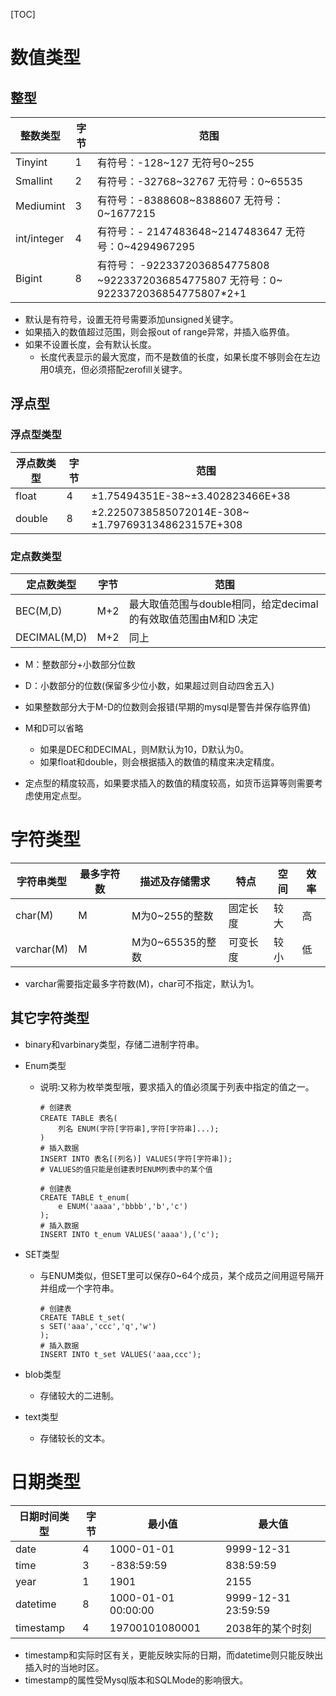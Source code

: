 [TOC]

# 数值类型

## 整型

| 整数类型    | 字节 | 范围                                                         |
| ----------- | ---- | ------------------------------------------------------------ |
| Tinyint     | 1    | 有符号：-128~127 无符号0~255                                 |
| Smallint    | 2    | 有符号：-32768~32767 无符号：0~65535                         |
| Mediumint   | 3    | 有符号：-8388608~8388607 无符号：0~1677215                   |
| int/integer | 4    | 有符号：- 2147483648~2147483647 无符号：0~4294967295         |
| Bigint      | 8    | 有符号： -9223372036854775808 ~9223372036854775807 无符号：0~ 9223372036854775807*2+1 |

* 默认是有符号，设置无符号需要添加unsigned关键字。
* 如果插入的数值超过范围，则会报out of range异常，并插入临界值。
* 如果不设置长度，会有默认长度。
  * 长度代表显示的最大宽度，而不是数值的长度，如果长度不够则会在左边用0填充，但必须搭配zerofill关键字。

## 浮点型

### 浮点型类型

| 浮点数类型 | 字节 | 范围                                               |
| ---------- | ---- | -------------------------------------------------- |
| float      | 4    | ±1.75494351E-38~±3.402823466E+38                   |
| double     | 8    | ±2.2250738585072014E-308~ ±1.7976931348623157E+308 |

### 定点数类型

| 定点数类型   | 字节 | 范围                                                         |
| ------------ | ---- | ------------------------------------------------------------ |
| BEC(M,D)     | M+2  | 最大取值范围与double相同，给定decimal的有效取值范围由M和D 决定 |
| DECIMAL(M,D) | M+2  | 同上                                                         |

* M：整数部分+小数部分位数
* D：小数部分的位数(保留多少位小数，如果超过则自动四舍五入)
* 如果整数部分大于M-D的位数则会报错(早期的mysql是警告并保存临界值)
* M和D可以省略
  * 如果是DEC和DECIMAL，则M默认为10，D默认为0。
  * 如果float和double，则会根据插入的数值的精度来决定精度。

* 定点型的精度较高，如果要求插入的数值的精度较高，如货币运算等则需要考虑使用定点型。

# 字符类型

| 字符串类型 | 最多字符数 | 描述及存储需求   | 特点     | 空间 | 效率 |
| ---------- | ---------- | ---------------- | -------- | ---- | ---- |
| char(M)    | M          | M为0~255的整数   | 固定长度 | 较大 | 高   |
| varchar(M) | M          | M为0~65535的整数 | 可变长度 | 较小 | 低   |

* varchar需要指定最多字符数(M)，char可不指定，默认为1。
## 其它字符类型
* binary和varbinary类型，存储二进制字符串。

* Enum类型

  * 说明:又称为枚举类型哦，要求插入的值必须属于列表中指定的值之一。

    ```mysql
    # 创建表
    CREATE TABLE 表名(
        列名 ENUM(字符[字符串],字符[字符串]...);
    )
    # 插入数据
    INSERT INTO 表名[(列名)] VALUES(字符[字符串]);
    # VALUES的值只能是创建表时ENUM列表中的某个值
    ```

    ```mysql
    # 创建表
    CREATE TABLE t_enum(
        e ENUM('aaaa','bbbb','b','c')
    );
    # 插入数据
    INSERT INTO t_enum VALUES('aaaa'),('c');
    ```

* SET类型

  * 与ENUM类似，但SET里可以保存0~64个成员，某个成员之间用逗号隔开并组成一个字符串。

    ```mysql
    # 创建表
    CREATE TABLE t_set(
    s SET('aaa','ccc','q','w')
    );
    # 插入数据
    INSERT INTO t_set VALUES('aaa,ccc');
    ```

* blob类型
  * 存储较大的二进制。

* text类型
  * 存储较长的文本。

# 日期类型

| 日期时间类型 | 字节 | 最小值              | 最大值              |
| ------------ | ---- | ------------------- | ------------------- |
| date         | 4    | 1000-01-01          | 9999-12-31          |
| time         | 3    | -838:59:59          | 838:59:59           |
| year         | 1    | 1901                | 2155                |
| datetime     | 8    | 1000-01-01 00:00:00 | 9999-12-31 23:59:59 |
| timestamp    | 4    | 19700101080001      | 2038年的某个时刻    |

* timestamp和实际时区有关，更能反映实际的日期，而datetime则只能反映出插入时的当地时区。
* timestamp的属性受Mysql版本和SQLMode的影响很大。

